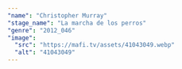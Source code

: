 ```yaml
---
"name": "Christopher Murray"
"stage_name": "La marcha de los perros"
"genre": "2012_046"
"image":
  "src": "https://mafi.tv/assets/41043049.webp"
  "alt": "41043049"
---
```

